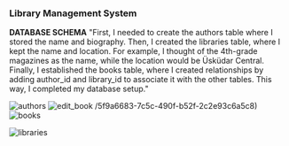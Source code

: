 ### Library Management System

**DATABASE SCHEMA**
"First, I needed to create the authors table where I stored the name and biography. Then, I created the libraries table, where I kept the name and location. For example, I thought of the 4th-grade magazines as the name, while the location would be Üsküdar Central. Finally, I established the books table, where I created relationships by adding author_id and library_id to associate it with the other tables. This way, I completed my database setup."

![authors](https://github.com/user-attachments/assets/24ffafb9-bd9d-447b-b3ee-fb243aa80d22)
![edit_book](https://github.com/user-attachments/assets/0d1dbcb0-9292-4c24-937f-ad6bed8b359d)
/5f9a6683-7c5c-490f-b52f-2c2e93c6a5c8)
![books](https://github.com/user-attachments/assets/cec90f14-d562-48bd-bfab-dd676952921b)

![libraries](https://github.com/user-attachments/assets/d341c0f2-ec1a-4d75-b31b-da886405a6e2)

